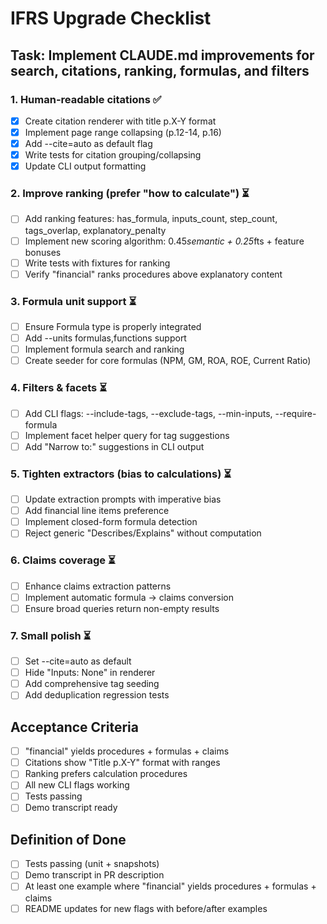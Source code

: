 # IFRS Upgrade Checklist

## Task: Implement CLAUDE.md improvements for search, citations, ranking, formulas, and filters

### 1. Human-readable citations ✅
- [x] Create citation renderer with title p.X-Y format
- [x] Implement page range collapsing (p.12-14, p.16)
- [x] Add --cite=auto as default flag
- [x] Write tests for citation grouping/collapsing
- [x] Update CLI output formatting

### 2. Improve ranking (prefer "how to calculate") ⏳
- [ ] Add ranking features: has_formula, inputs_count, step_count, tags_overlap, explanatory_penalty
- [ ] Implement new scoring algorithm: 0.45*semantic + 0.25*fts + feature bonuses
- [ ] Write tests with fixtures for ranking
- [ ] Verify "financial" ranks procedures above explanatory content

### 3. Formula unit support ⏳
- [ ] Ensure Formula type is properly integrated
- [ ] Add --units formulas,functions support
- [ ] Implement formula search and ranking
- [ ] Create seeder for core formulas (NPM, GM, ROA, ROE, Current Ratio)

### 4. Filters & facets ⏳
- [ ] Add CLI flags: --include-tags, --exclude-tags, --min-inputs, --require-formula
- [ ] Implement facet helper query for tag suggestions
- [ ] Add "Narrow to:" suggestions in CLI output

### 5. Tighten extractors (bias to calculations) ⏳
- [ ] Update extraction prompts with imperative bias
- [ ] Add financial line items preference
- [ ] Implement closed-form formula detection
- [ ] Reject generic "Describes/Explains" without computation

### 6. Claims coverage ⏳
- [ ] Enhance claims extraction patterns
- [ ] Implement automatic formula → claims conversion
- [ ] Ensure broad queries return non-empty results

### 7. Small polish ⏳
- [ ] Set --cite=auto as default
- [ ] Hide "Inputs: None" in renderer
- [ ] Add comprehensive tag seeding
- [ ] Add deduplication regression tests

## Acceptance Criteria
- [ ] "financial" yields procedures + formulas + claims
- [ ] Citations show "Title p.X-Y" format with ranges
- [ ] Ranking prefers calculation procedures
- [ ] All new CLI flags working
- [ ] Tests passing
- [ ] Demo transcript ready

## Definition of Done
- [ ] Tests passing (unit + snapshots)
- [ ] Demo transcript in PR description
- [ ] At least one example where "financial" yields procedures + formulas + claims
- [ ] README updates for new flags with before/after examples